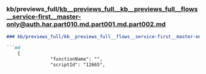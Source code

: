 ### kb/previews_full/kb__previews_full__kb__previews_full__flows__service-first__master-only@auth.har.part010.md.part001.md.part002.md

```md
### kb/previews_full/kb__previews_full__flows__service-first__master-only@auth.har.part010.md.part001.md (part 002)

```md
    {
                "functionName": "",
                "scriptId": "12665",
              
```

```

```
